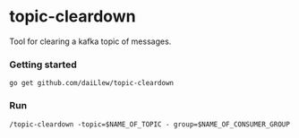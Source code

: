 # topic-cleardown

Tool for clearing a kafka topic of messages.

### Getting started
`go get github.com/daiLlew/topic-cleardown`

### Run
`/topic-cleardown -topic=$NAME_OF_TOPIC - group=$NAME_OF_CONSUMER_GROUP`
